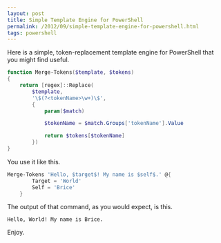 ```yaml
---
layout: post
title: Simple Template Engine for PowerShell
permalink: /2012/09/simple-template-engine-for-powershell.html
tags: powershell
---
```


Here is a simple, token-replacement template engine for PowerShell that you might find useful.

```powershell
function Merge-Tokens($template, $tokens)
{
    return [regex]::Replace(
        $template,
        '\$(?<tokenName>\w+)\$',
        {
            param($match)

            $tokenName = $match.Groups['tokenName'].Value

            return $tokens[$tokenName]
        })
}
```

You use it like this.

```powershell
Merge-Tokens 'Hello, $target$! My name is $self$.' @{
        Target = 'World'
        Self = 'Brice'
    }
```

The output of that command, as you would expect, is this.

    Hello, World! My name is Brice.

Enjoy.
